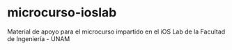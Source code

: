 # microcurso-ioslab
Material de apoyo para el microcurso impartido en el iOS Lab de la Facultad de Ingeniería - UNAM

